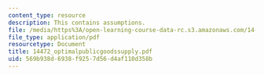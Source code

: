 ```yaml
---
content_type: resource
description: This contains assumptions.
file: /media/https%3A/open-learning-course-data-rc.s3.amazonaws.com/14-472-public-economics-ii-spring-2004/569b938d6938f9257d56d4af110d358b_14472_optimalpublicgoodssupply.pdf
file_type: application/pdf
resourcetype: Document
title: 14472_optimalpublicgoodssupply.pdf
uid: 569b938d-6938-f925-7d56-d4af110d358b
---
```


